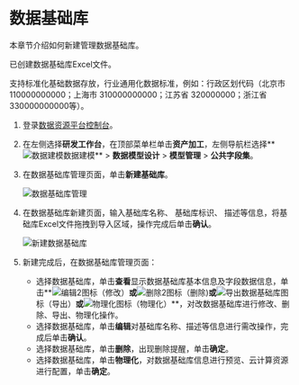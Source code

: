 # 数据基础库

本章节介绍如何新建管理数据基础库。

已创建数据基础库Excel文件。

支持标准化基础数据存放，行业通用化数据标准，例如：行政区划代码（北京市110000000000；上海市 310000000000；江苏省 320000000；浙江省 330000000000等）。

1.  登录[数据资源平台控制台](https://dataq.console.aliyun.com)。

2.  在左侧选择**研发工作台**，在顶部菜单栏单击**资产加工**，左侧导航栏选择**![数据建模](https://static-aliyun-doc.oss-accelerate.aliyuncs.com/assets/img/zh-CN/9392067061/p190187.png)数据建模** \> **数据模型设计** \> **模型管理** \> **公共字段集**。

3.  在数据基础库管理页面，单击**新建基础库**。

    ![数据基础库管理](https://static-aliyun-doc.oss-accelerate.aliyuncs.com/assets/img/zh-CN/8043067061/p190400.png)

4.  在数据基础库新建页面，输入基础库名称、 基础库标识、 描述等信息，将基础库Excel文件拖拽到导入区域，操作完成后单击**确认**。

    ![新建数据基础库](https://static-aliyun-doc.oss-accelerate.aliyuncs.com/assets/img/zh-CN/8043067061/p190401.png)

5.  新建完成后，在数据基础库管理页面：

    -   选择数据基础库，单击**查看**显示数据基础库基本信息及字段数据信息，单击**![编辑2](https://static-aliyun-doc.oss-accelerate.aliyuncs.com/assets/img/zh-CN/6823067061/p190201.png)图标（修改）**或**![删除2](https://static-aliyun-doc.oss-accelerate.aliyuncs.com/assets/img/zh-CN/6823067061/p190203.png)图标（删除\)**或**![导出数据基础库](https://static-aliyun-doc.oss-accelerate.aliyuncs.com/assets/img/zh-CN/9043067061/p190403.png)图标（导出）**或**![物理化](https://static-aliyun-doc.oss-accelerate.aliyuncs.com/assets/img/zh-CN/9043067061/p190404.png)图标（物理化）**，对改数据基础库进行修改、删除、导出、物理化操作。
    -   选择数据基础库，单击**编辑**对基础库名称、描述等信息进行需改操作，完成后单击**确认**。
    -   选择数据基础库，单击**删除**，出现删除提醒，单击**确定**。
    -   选择数据基础库，单击**物理化**，对数据基础库信息进行预览、云计算资源进行配置，单击**确定**。

